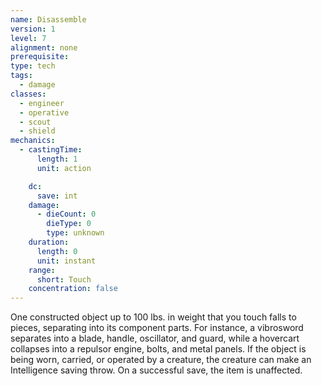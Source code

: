 ```yaml
---
name: Disassemble
version: 1
level: 7
alignment: none
prerequisite: 
type: tech
tags:
  - damage
classes:
  - engineer
  - operative
  - scout
  - shield
mechanics:
  - castingTime:
      length: 1
      unit: action

    dc:
      save: int
    damage:
      - dieCount: 0
        dieType: 0
        type: unknown
    duration:
      length: 0
      unit: instant
    range:
      short: Touch
    concentration: false
---
```

One constructed object up to 100 lbs. in weight that you touch falls to pieces, separating into its component parts. For instance, a vibrosword separates into a blade, handle, oscillator, and guard, while a hovercart collapses into a repulsor engine, bolts, and metal panels. If the object is being worn, carried, or operated by a creature, the creature can make an Intelligence saving throw. On a successful save, the item is unaffected.
    